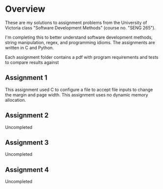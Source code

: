 # Overview

These are my solutions to assignment problems from the University of Victoria class "Software Development Methods" (course no. "SENG 265").

I'm completing this to better understand software development methods, string manipulation, regex, and programming idioms. The assignments are written in C and Python.

Each assignment folder contains a pdf with program requirements and tests to compare results against

## Assignment 1

This assignment used C to configure a file to accept file inputs to change the margin and page width. This assignment uses no dynamic memory allocation.

## Assignment 2

Uncompleted

## Assignment 3

Uncompleted

## Assignment 4

Uncompleted
